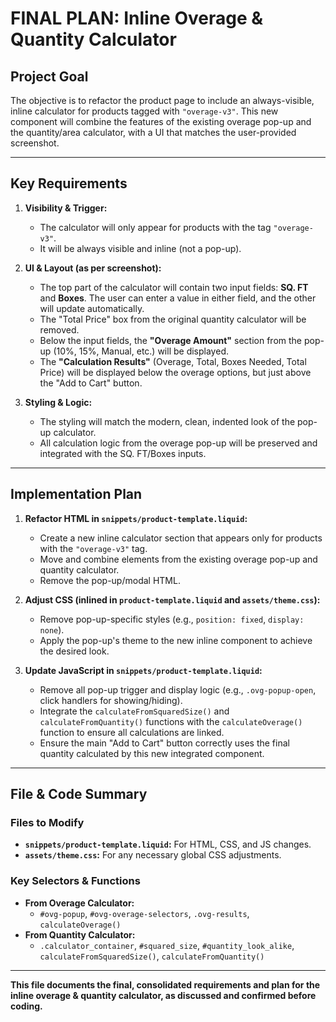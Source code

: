 # FINAL PLAN: Inline Overage & Quantity Calculator

## **Project Goal**

The objective is to refactor the product page to include an always-visible, inline calculator for products tagged with `"overage-v3"`. This new component will combine the features of the existing overage pop-up and the quantity/area calculator, with a UI that matches the user-provided screenshot.

---

## **Key Requirements**

1.  **Visibility & Trigger:**
    *   The calculator will only appear for products with the tag `"overage-v3"`.
    *   It will be always visible and inline (not a pop-up).

2.  **UI & Layout (as per screenshot):**
    *   The top part of the calculator will contain two input fields: **SQ. FT** and **Boxes**. The user can enter a value in either field, and the other will update automatically.
    *   The "Total Price" box from the original quantity calculator will be removed.
    *   Below the input fields, the **"Overage Amount"** section from the pop-up (10%, 15%, Manual, etc.) will be displayed.
    *   The **"Calculation Results"** (Overage, Total, Boxes Needed, Total Price) will be displayed below the overage options, but just above the "Add to Cart" button.

3.  **Styling & Logic:**
    *   The styling will match the modern, clean, indented look of the pop-up calculator.
    *   All calculation logic from the overage pop-up will be preserved and integrated with the SQ. FT/Boxes inputs.

---

## **Implementation Plan**

1.  **Refactor HTML in `snippets/product-template.liquid`:**
    *   Create a new inline calculator section that appears only for products with the `"overage-v3"` tag.
    *   Move and combine elements from the existing overage pop-up and quantity calculator.
    *   Remove the pop-up/modal HTML.

2.  **Adjust CSS (inlined in `product-template.liquid` and `assets/theme.css`):**
    *   Remove pop-up-specific styles (e.g., `position: fixed`, `display: none`).
    *   Apply the pop-up's theme to the new inline component to achieve the desired look.

3.  **Update JavaScript in `snippets/product-template.liquid`:**
    *   Remove all pop-up trigger and display logic (e.g., `.ovg-popup-open`, click handlers for showing/hiding).
    *   Integrate the `calculateFromSquaredSize()` and `calculateFromQuantity()` functions with the `calculateOverage()` function to ensure all calculations are linked.
    *   Ensure the main "Add to Cart" button correctly uses the final quantity calculated by this new integrated component.

---

## **File & Code Summary**

### **Files to Modify**
- **`snippets/product-template.liquid`:** For HTML, CSS, and JS changes.
- **`assets/theme.css`:** For any necessary global CSS adjustments.

### **Key Selectors & Functions**
- **From Overage Calculator:**
  - `#ovg-popup`, `#ovg-overage-selectors`, `.ovg-results`, `calculateOverage()`
- **From Quantity Calculator:**
  - `.calculator_container`, `#squared_size`, `#quantity_look_alike`, `calculateFromSquaredSize()`, `calculateFromQuantity()`

---

**This file documents the final, consolidated requirements and plan for the inline overage & quantity calculator, as discussed and confirmed before coding.** 